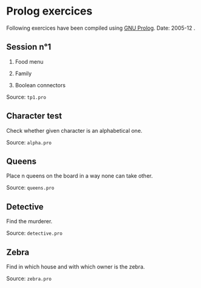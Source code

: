 # Prolog exercices

Following exercices have been compiled using [GNU Prolog](http://www.gprolog.org/).
Date: 2005-12 .

## Session n°1

1. Food menu

2. Family

3. Boolean connectors

Source: `tp1.pro`

## Character test

Check whether given character is an alphabetical one.

Source: `alpha.pro`

## Queens

Place n queens on the board in a way none can take other.

Source: `queens.pro`

## Detective

Find the murderer.

Source: `detective.pro`

## Zebra

Find in which house and with which owner is the zebra.

Source: `zebra.pro`
